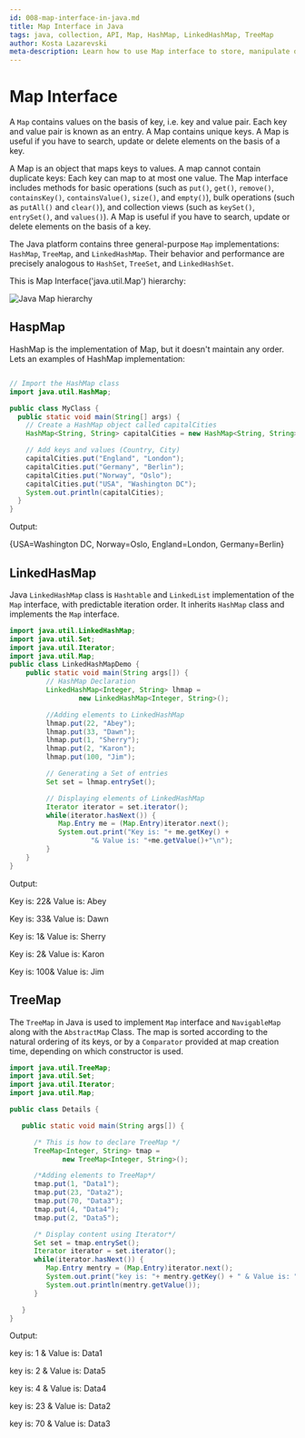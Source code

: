 ```yaml
---
id: 008-map-interface-in-java.md
title: Map Interface in Java
tags: java, collection, API, Map, HashMap, LinkedHashMap, TreeMap
author: Kosta Lazarevski
meta-description: Learn how to use Map interface to store, manipulate data in Java
---
```


# Map Interface

A `Map` contains values on the basis of key, i.e. key and value pair. Each key and value pair is known as an entry. A Map contains unique keys.
A Map is useful if you have to search, update or delete elements on the basis of a key.

A Map is an object that maps keys to values. A map cannot contain duplicate keys: Each key can map to at most one value. The Map interface includes methods for basic operations (such as `put()`, `get()`, `remove()`, `containsKey()`, `containsValue()`, `size()`, and `empty()`), bulk operations (such as `putAll()` and `clear()`), and collection views (such as `keySet()`, `entrySet()`, and `values()`). A Map is useful if you have to search, update or delete elements on the basis of a key.

The Java platform contains three general-purpose `Map` implementations: `HashMap`, `TreeMap`, and `LinkedHashMap`. Their behavior and performance are precisely analogous to `HashSet`, `TreeSet`, and `LinkedHashSet`.

This is Map Interface('java.util.Map') hierarchy:

![Java Map hierarchy](https://static.javatpoint.com/images/core/java-map-hierarchy.png)

## HaspMap

HashMap is the implementation of Map, but it doesn't maintain any order.
Lets an examples of HashMap implementation:

```java

// Import the HashMap class
import java.util.HashMap;

public class MyClass {
  public static void main(String[] args) {
    // Create a HashMap object called capitalCities
    HashMap<String, String> capitalCities = new HashMap<String, String>();

    // Add keys and values (Country, City)
    capitalCities.put("England", "London");
    capitalCities.put("Germany", "Berlin");
    capitalCities.put("Norway", "Oslo");
    capitalCities.put("USA", "Washington DC");
    System.out.println(capitalCities);
  }
}
```

 Output: 
 
{USA=Washington DC, Norway=Oslo, England=London, Germany=Berlin}

## LinkedHasMap

Java `LinkedHashMap` class is `Hashtable` and `LinkedList` implementation of the `Map` interface, with predictable iteration order. It inherits `HashMap` class and implements the `Map` interface.

```java
import java.util.LinkedHashMap;
import java.util.Set;
import java.util.Iterator;
import java.util.Map;
public class LinkedHashMapDemo {
    public static void main(String args[]) {
         // HashMap Declaration
         LinkedHashMap<Integer, String> lhmap = 
                 new LinkedHashMap<Integer, String>();

         //Adding elements to LinkedHashMap
         lhmap.put(22, "Abey");
         lhmap.put(33, "Dawn");
         lhmap.put(1, "Sherry");
         lhmap.put(2, "Karon");
         lhmap.put(100, "Jim");

         // Generating a Set of entries
         Set set = lhmap.entrySet();

         // Displaying elements of LinkedHashMap
         Iterator iterator = set.iterator();
         while(iterator.hasNext()) {
            Map.Entry me = (Map.Entry)iterator.next();
            System.out.print("Key is: "+ me.getKey() + 
                    "& Value is: "+me.getValue()+"\n");
         }
    }
}
```
Output:

Key is: 22& Value is: Abey

Key is: 33& Value is: Dawn

Key is: 1& Value is: Sherry

Key is: 2& Value is: Karon

Key is: 100& Value is: Jim

## TreeMap

The `TreeMap` in Java is used to implement `Map` interface and `NavigableMap` along with the `AbstractMap` Class. The map is sorted according to the natural ordering of its keys, or by a `Comparator` provided at map creation time, depending on which constructor is used.

```java
import java.util.TreeMap;
import java.util.Set;
import java.util.Iterator;
import java.util.Map;

public class Details {

   public static void main(String args[]) {

      /* This is how to declare TreeMap */
      TreeMap<Integer, String> tmap = 
             new TreeMap<Integer, String>();

      /*Adding elements to TreeMap*/
      tmap.put(1, "Data1");
      tmap.put(23, "Data2");
      tmap.put(70, "Data3");
      tmap.put(4, "Data4");
      tmap.put(2, "Data5");

      /* Display content using Iterator*/
      Set set = tmap.entrySet();
      Iterator iterator = set.iterator();
      while(iterator.hasNext()) {
         Map.Entry mentry = (Map.Entry)iterator.next();
         System.out.print("key is: "+ mentry.getKey() + " & Value is: ");
         System.out.println(mentry.getValue());
      }

   }
}
```

Output:

key is: 1 & Value is: Data1

key is: 2 & Value is: Data5

key is: 4 & Value is: Data4

key is: 23 & Value is: Data2

key is: 70 & Value is: Data3
